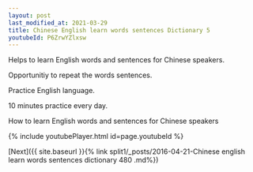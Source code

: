 ```yaml
---
layout: post
last_modified_at: 2021-03-29
title: Chinese English learn words sentences Dictionary 5 
youtubeId: P6ZrwYZlxsw
---
```

 
 
Helps to learn English words and sentences for Chinese speakers.

Opportunitiy to repeat the words sentences. 

Practice English language. 
 
10 minutes practice every day. 
 
How to learn English words and sentences for Chinese speakers 
 
{% include youtubePlayer.html id=page.youtubeId %}
 
 
[Next]({{ site.baseurl }}{% link  split1/_posts/2016-04-21-Chinese english learn words sentences dictionary 480 .md%})
 
